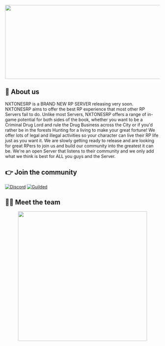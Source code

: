 <p align="center">
  <img width="612" height="240" src="https://i.imgur.com/GHFShCv.png">
</p>

## 👋 About us
NXTONESRP is a BRAND NEW RP SERVER releasing very soon. NXTONESRP aims to offer the best RP experience that most other RP Servers fail to do.
Unlike most Servers, NXTONESRP offers a range of in-game potential for both sides of the book, whether you want to be a Criminal Drug Lord and rule the
Drug Business across the City or if you'd rather be in the forests Hunting for a living to make your great fortune! We offer lots of legal
and illegal activities so your character can live their RP life just as you want it. 
We are slowly getting ready to release and are looking for great RPers to join us and build our community into the greatest it can be. We're
an open Server that listens to their community and we only add what we think is best for ALL you guys and the Server. 

## 👉 Join the community
[![Discord](https://img.shields.io/badge/Discord-%237289DA.svg?style=for-the-badge&logo=discord&logoColor=white)](https://discord.gg/qbcore)
[![Guilded](https://img.shields.io/badge/Guilded-F4C400.svg?style=for-the-badge&logo=guilded&logoColor=white)](https://guilded.gg/qbcore)

## 👨‍💻 Meet the team
<p align="center">
 <a href=https://github.com/JozinBlaze><img width="420" src=https://github-readme-stats.vercel.app/api?username=JozinBlaze&count_private=true&show_icons=true&title_color=dc143c&text_color=ffffff&icon_color=dc143c&hide_border=true&bg_color=282a36&layout=compact&hide_title=false&hide_rank=false><a>
</p>
